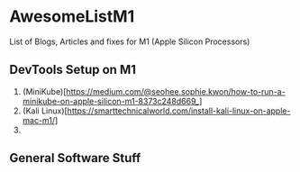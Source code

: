 # AwesomeListM1
List of Blogs, Articles and fixes for M1 (Apple Silicon Processors)

## DevTools Setup on M1 
1. (MiniKube)[https://medium.com/@seohee.sophie.kwon/how-to-run-a-minikube-on-apple-silicon-m1-8373c248d669_]
2. (Kali Linux)[https://smarttechnicalworld.com/install-kali-linux-on-apple-mac-m1/]
3. 

## General Software Stuff 
